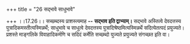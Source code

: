 +++
title = "26 सद्भावे साधुभावे"

+++
।।17.26।। सच्छब्दस्य प्राशस्त्यमाह **--** **सद्भाव इति द्वाभ्याम्।**
सद्भावे अस्तित्वे देवदत्तस्य पुत्रादिकमस्तीत्यस्मिन्नर्थे; साधुभावे च
साधुत्वे देवदत्तस्य पुत्रादिश्रेष्ठमित्यस्मिन्नर्थे सदित्येतत्पदं
प्रयुज्यते। प्रशस्ते माङ्गलिके विवाहादिकर्मणि च सदिदं कर्मेति सच्छब्दो
युज्यते प्रयुज्यते संगच्छत इति वा।
